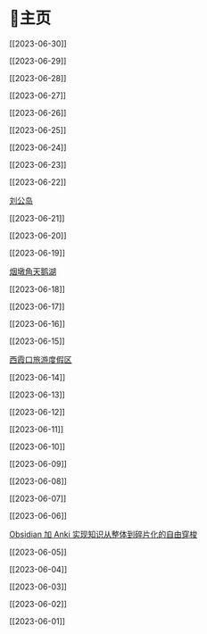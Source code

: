 # 🏡主页

[[2023-06-30]]

[[2023-06-29]]

[[2023-06-28]]

[[2023-06-27]]

[[2023-06-26]]

[[2023-06-25]]

[[2023-06-24]]

[[2023-06-23]]

[[2023-06-22]]

[刘公岛](%E5%88%98%E5%85%AC%E5%B2%9B.md)

[[2023-06-21]]

[[2023-06-20]]

[[2023-06-19]]

[烟墩角天鹅湖](%E7%83%9F%E5%A2%A9%E8%A7%92%E5%A4%A9%E9%B9%85%E6%B9%96.md)

[[2023-06-18]]

[[2023-06-17]]

[[2023-06-16]]

[[2023-06-15]]

[西霞口旅游度假区](%E8%A5%BF%E9%9C%9E%E5%8F%A3%E6%97%85%E6%B8%B8%E5%BA%A6%E5%81%87%E5%8C%BA.md)

[[2023-06-14]]

[[2023-06-13]]

[[2023-06-12]]

[[2023-06-11]]

[[2023-06-10]]

[[2023-06-09]]

[[2023-06-08]]

[[2023-06-07]]

[[2023-06-06]]

[Obsidian 加 Anki 实现知识从整体到碎片化的自由穿梭](Obsidian%20%E5%8A%A0%20Anki%20%E5%AE%9E%E7%8E%B0%E7%9F%A5%E8%AF%86%E4%BB%8E%E6%95%B4%E4%BD%93%E5%88%B0%E7%A2%8E%E7%89%87%E5%8C%96%E7%9A%84%E8%87%AA%E7%94%B1%E7%A9%BF%E6%A2%AD.md)

[[2023-06-05]]

[[2023-06-04]]

[[2023-06-03]]

[[2023-06-02]]

[[2023-06-01]]